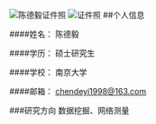 ![陈德毅证件照](图片链接)
![证件照](/chendeyizjz.jpg)
##个人信息

####姓名： 陈德毅

####学历： 硕士研究生

####学校： 南京大学

####邮箱： chendeyi1998@163.com

###研究方向
数据挖掘、网络测量



